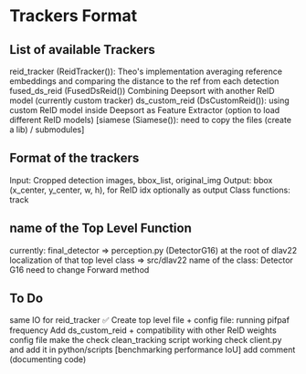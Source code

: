 # Trackers Format

## List of available Trackers
reid_tracker (ReidTracker()): Theo's implementation averaging reference embeddings and comparing the distance to the ref from each detection
fused_ds_reid (FusedDsReid()) Combining Deepsort with another ReID model (currently custom tracker)
ds_custom_reid (DsCustomReid()): using custom ReID model inside Deepsort as Feature Extractor (option to load different ReID models)
[siamese (Siamese()): need to copy the files (create a lib) / submodules]

## Format of the trackers

Input: Cropped detection images, bbox_list, original_img
Output: bbox (x_center, y_center, w, h), for ReID idx optionally as output
Class functions: track

## name of the Top Level Function
currently: final_detector => perception.py (DetectorG16) at the root of dlav22
localization of that top level class => src/dlav22
name of the class: Detector G16 need to change
Forward method

## To Do
same IO for reid_tracker ✅
Create top level file + config file: running pifpaf frequency
Add ds_custom_reid + compatibility with other ReID weights
config file
make the check clean_tracking script working
check client.py and add it in python/scripts
[benchmarking performance IoU]
add comment (documenting code)

